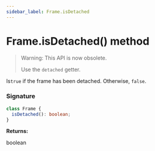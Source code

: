 ```yaml
---
sidebar_label: Frame.isDetached
---
```


# Frame.isDetached() method

> Warning: This API is now obsolete.
>
> Use the `detached` getter.

Is`true` if the frame has been detached. Otherwise, `false`.

### Signature

```typescript
class Frame {
  isDetached(): boolean;
}
```

**Returns:**

boolean
